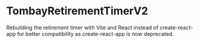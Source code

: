 # TombayRetirementTimerV2
Rebuilding the retirement timer with Vite and React instead of create-react-app for better compatibility as create-react-app is now deprecated.
